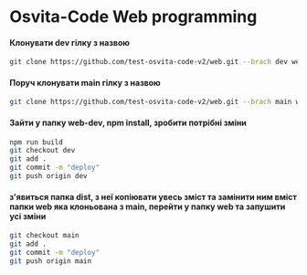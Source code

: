 # Osvita-Code Web programming

#### Клонувати dev гілку з назвою
```bash
git clone https://github.com/test-osvita-code-v2/web.git --brach dev web-dev
```
#### Поруч клонувати main гілку з назвою
```bash
git clone https://github.com/test-osvita-code-v2/web.git --brach main web
```

#### Зайти у папку web-dev, npm install, зробити потрібні зміни
```bash
npm run build
git checkout dev
git add .
git commit -m "deploy"
git push origin dev
```

#### з'явиться папка dist, з неї копіювати увесь зміст та замінити ним вміст папки web яка клоньована з main, перейти у папку web та запушити усі зміни 
```bash
git checkout main
git add .
git commit -m "deploy"
git push origin main
```



